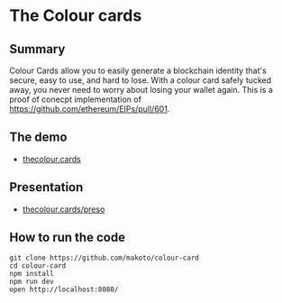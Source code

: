 #  The Colour cards

## Summary

Colour Cards allow you to easily generate a blockchain identity that's secure, easy to use, and hard to lose. With a colour card safely tucked away, you never need to worry about losing your wallet again. This is a proof of conecpt implementation of https://github.com/ethereum/EIPs/pull/601.

## The demo

- [thecolour.cards](http://thecolour.cards)

## Presentation

- [thecolour.cards/preso](http://thecolour.cards/preso)

## How to run the code

```
git clone https://github.com/makoto/colour-card
cd colour-card
npm install
npm run dev
open http://localhost:8080/
```
